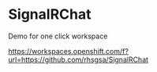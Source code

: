 # SignalRChat

Demo for one click workspace

https://workspaces.openshift.com/f?url=https://github.com/rhsgsa/SignalRChat


